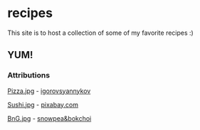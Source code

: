 # recipes

This site is to host a collection of some of my favorite recipes :&rpar;

## YUM!

### Attributions
[Pizza.jpg](https://commons.wikimedia.org/wiki/File:Pizza-3007395.jpg) - [igorovsyannykov](https://pixabay.com/users/igorovsyannykov-6222956/)

[Sushi.jpg](https://picryl.com/media/maki-sushi-rice-874010) - [pixabay.com](https://pixabay.com/)

[BnG.jpg](https://www.flickr.com/photos/bokchoi-snowpea/4681849247) - [snowpea&bokchoi](https://www.flickr.com/photos/bokchoi-snowpea/)
